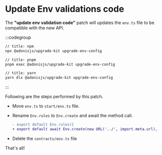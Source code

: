 # Update Env validations code

The **"update env validation code"** patch will updates the `env.ts` file to be compatible with the new API. 

:::codegroup
```sh
// title: npm
npx @adonisjs/upgrade-kit upgrade-env-config
```

```sh
// title: pnpm
pnpm exec @adonisjs/upgrade-kit upgrade-env-config
```

```sh
// title: yarn
yarn dlx @adonisjs/upgrade-kit upgrade-env-config
```
:::

Following are the steps performed by this patch.

- Move `env.ts` to `start/env.ts` file.
- Rename `Env.rules` to `Env.create` and await the method call.

    ```diff
    - export default Env.rules({
    + export default await Env.create(new URL('../', import.meta.url), {
    ```
- Delete the `contracts/env.ts` file

That's all!
